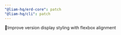 ```yaml
---
"@liam-hq/erd-core": patch
"@liam-hq/cli": patch
---
```


💄Improve version display styling with flexbox alignment
